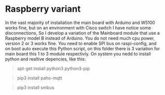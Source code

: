 # Raspberry variant
In the vast majority of installation the main board with Arduino and W5100 works fine, but on an environment with Cisco switch I have notice some disconnections, So I develop a variation of the Mainboard module that use a Raspberry model B instead of Arduino.
You do not need much cpu power, version 2 or 3 works fine.
You need to enable SPI bus on raspi-config, and on boot auto execute this Python script, on this folder there is 3 variation for main board this 1 to 3 module respectivly.
On system you nedd to install python and realtive depencies, like this:

> apt-get install python3 python3-pip

> pip3 install paho-mqtt

> pip3 install smbus
